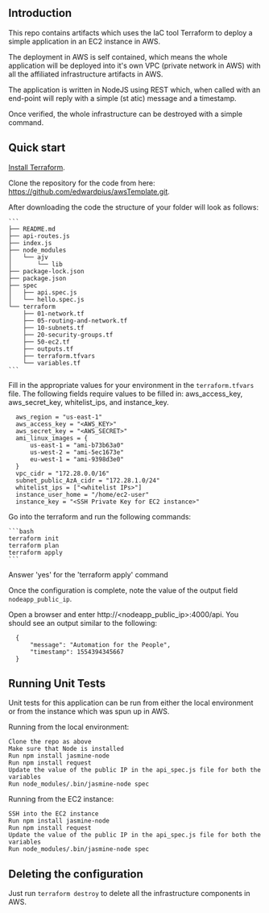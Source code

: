## Introduction

This repo contains artifacts which uses the IaC tool Terraform to deploy a simple application in an EC2 instance in AWS.

The deployment in AWS is self contained, which means the whole application will be deployed into it's own VPC (private network in AWS) with all the affiliated infrastructure artifacts in AWS.

The application is written in NodeJS using REST which, when called with an end-point will reply with a simple (st atic) message and a timestamp.

Once verified, the whole infrastructure can be destroyed with a simple command.

## Quick start

[Install Terraform](https://www.terraform.io/intro/getting-started/install.html).

Clone the repository for the code from here: https://github.com/edwardpius/awsTemplate.git.

After downloading the code the structure of your folder will look as follows:

    ```
    ├── README.md
    ├── api-routes.js
    ├── index.js
    ├── node_modules
    │   └── ajv
    │       └── lib
    ├── package-lock.json
    ├── package.json
    ├── spec
    │   ├── api.spec.js
    │   └── hello.spec.js
    └── terraform
        ├── 01-network.tf
        ├── 05-routing-and-network.tf
        ├── 10-subnets.tf
        ├── 20-security-groups.tf
        ├── 50-ec2.tf
        ├── outputs.tf
        ├── terraform.tfvars
        └── variables.tf
    ```

Fill in the appropriate values for your environment in the `terraform.tfvars` file. The following fields require values to be filled in: aws_access_key, aws_secret_key, whitelist_ips, and instance_key.

  ```
    aws_region = "us-east-1"
    aws_access_key = "<AWS_KEY>"
    aws_secret_key = "<AWS_SECRET>"
    ami_linux_images = {
        us-east-1 = "ami-b73b63a0"
        us-west-2 = "ami-5ec1673e"
        eu-west-1 = "ami-9398d3e0"
    }
    vpc_cidr = "172.28.0.0/16"
    subnet_public_AzA_cidr = "172.28.1.0/24"
    whitelist_ips = ["<whitelist IPs>"]
    instance_user_home = "/home/ec2-user"
    instance_key = "<SSH Private Key for EC2 instance>"
  ```

Go into the terraform and run the following commands:

    ```bash
    terraform init
    terraform plan
    terraform apply
    ```

  Answer 'yes' for the 'terraform apply' command

Once the configuration is complete, note the value of the output field `nodeapp_public_ip`.

Open a browser and enter http://<nodeapp_public_ip>:4000/api. You should see an output similar to the following:

  ```
    {
        "message": "Automation for the People",
        "timestamp": 1554394345667
    }
  ```

## Running Unit Tests

Unit tests for this application can be run from either the local environment or from the instance which was spun up in AWS.

Running from the local environment:

  ```
  Clone the repo as above
  Make sure that Node is installed
  Run npm install jasmine-node
  Run npm install request
  Update the value of the public IP in the api_spec.js file for both the variables
  Run node_modules/.bin/jasmine-node spec
  ```

Running from the EC2 instance:

  ```
  SSH into the EC2 instance
  Run npm install jasmine-node
  Run npm install request
  Update the value of the public IP in the api_spec.js file for both the variables
  Run node_modules/.bin/jasmine-node spec
  ```

## Deleting the configuration

Just run `terraform destroy` to delete all the infrastructure components in AWS.